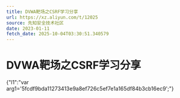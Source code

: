 ```yaml
---
title: DVWA靶场之CSRF学习分享
url: https://xz.aliyun.com/t/12025
source: 先知安全技术社区
date: 2023-01-11
fetch_date: 2025-10-04T03:30:51.340579
---
```


# DVWA靶场之CSRF学习分享

{"l1":"var arg1='5fcdf9bda11273413e9a8ef726c5ef7e1a165df84b3cb16ec9';"}